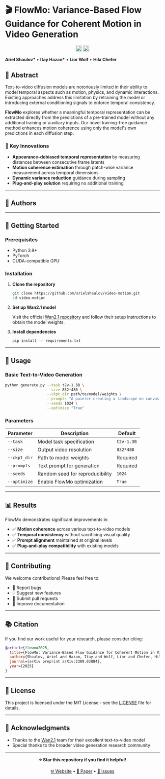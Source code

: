 # 🎬 FlowMo: Variance-Based Flow Guidance for Coherent Motion in Video Generation

<div align="center">
<a href="https://arielshaulov.github.io/FlowMo/"><img src="https://img.shields.io/static/v1?label=Project&message=Website&color=red" height=20.5></a> 
 <a href="https://github.com/arielshaulov/video-motion"><img src="https://img.shields.io/badge/arXiv-2306.00966-b31b1b.svg" height=20.5></a>
</div>

**Ariel Shaulov\*** • **Itay Hazan\*** • **Lior Wolf** • **Hila Chefer**

## 📝 Abstract

Text-to-video diffusion models are notoriously limited in their ability to model temporal aspects such as motion, physics, and dynamic interactions. Existing approaches address this limitation by retraining the model or introducing external conditioning signals to enforce temporal consistency. 

**FlowMo** explores whether a meaningful temporal representation can be extracted directly from the predictions of a pre-trained model without any additional training or auxiliary inputs. Our novel training-free guidance method enhances motion coherence using only the model's own predictions in each diffusion step.

### 🔬 Key Innovations

- **Appearance-debiased temporal representation** by measuring distances between consecutive frame latents
- **Motion coherence estimation** through patch-wise variance measurement across temporal dimensions  
- **Dynamic variance reduction** guidance during sampling
- **Plug-and-play solution** requiring no additional training

---

## 👥 Authors

---

## 🚀 Getting Started

### Prerequisites
- Python 3.8+
- PyTorch
- CUDA-compatible GPU

### Installation

1. **Clone the repository**
   ```bash
   git clone https://github.com/arielshaulov/video-motion.git
   cd video-motion
   ```

2. **Set up Wan2.1 model**
   
   Visit the official [Wan2.1 repository](https://github.com/Wan-Video/Wan2.1) and follow their setup instructions to obtain the model weights.

3. **Install dependencies**
   ```bash
   pip install -r requirements.txt
   ```

---

## 🎯 Usage

### Basic Text-to-Video Generation

```bash
python generate.py --task t2v-1.3B \
                   --size 832*480 \
                   --ckpt_dir path/to/model/weights \
                   --prompts "A painter creating a landscape on canvas." \
                   --seeds 1024 \
                   --optimize "True"
```

### Parameters

| Parameter | Description | Default |
|-----------|-------------|---------|
| `--task` | Model task specification | `t2v-1.3B` |
| `--size` | Output video resolution | `832*480` |
| `--ckpt_dir` | Path to model weights | Required |
| `--prompts` | Text prompt for generation | Required |
| `--seeds` | Random seed for reproducibility | `1024` |
| `--optimize` | Enable FlowMo optimization | `True` |

---

## 📊 Results

FlowMo demonstrates significant improvements in:
- ✅ **Motion coherence** across various text-to-video models
- ✅ **Temporal consistency** without sacrificing visual quality
- ✅ **Prompt alignment** maintained at original levels
- ✅ **Plug-and-play compatibility** with existing models

---

## 🤝 Contributing

We welcome contributions! Please feel free to:
- 🐛 Report bugs
- 💡 Suggest new features
- 🔧 Submit pull requests
- 📖 Improve documentation

---

## 📚 Citation

If you find our work useful for your research, please consider citing:

```bibtex
@article{flowmo2025,
  title={FlowMo: Variance-Based Flow Guidance for Coherent Motion in Video Generation},
  author={Shaulov, Ariel and Hazan, Itay and Wolf, Lior and Chefer, Hila},
  journal={arXiv preprint arXiv:2309.03884},
  year={2025}
}
```

---

## 📄 License

This project is licensed under the MIT License - see the [LICENSE](LICENSE) file for details.

---

## 🙏 Acknowledgments

- Thanks to the [Wan2.1](https://github.com/Wan-Video/Wan2.1) team for their excellent text-to-video model
- Special thanks to the broader video generation research community

---

<div align="center">

**⭐ Star this repository if you find it helpful!**

[🌐 Website](https://arielshaulov.github.io/FlowMo/) • [📖 Paper](https://arxiv.org/abs/2309.03884) • [💬 Issues](https://github.com/arielshaulov/video-motion/issues)

</div>
